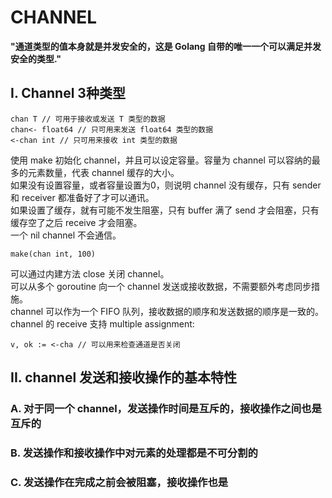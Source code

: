 # **CHANNEL**

**"通道类型的值本身就是并发安全的，这是 Golang 自带的唯一一个可以满足并发安全的类型."**

## **I. Channel 3种类型**

```
chan T // 可用于接收或发送 T 类型的数据
chan<- float64 // 只可用来发送 float64 类型的数据
<-chan int // 只可用来接收 int 类型的数据
```

使用 make 初始化 channel，并且可以设定容量。容量为 channel 可以容纳的最多的元素数量，代表 channel 缓存的大小。  
如果没有设置容量，或者容量设置为0，则说明 channel 没有缓存，只有 sender 和 receiver 都准备好了才可以通讯。  
如果设置了缓存，就有可能不发生阻塞，只有 buffer 满了 send 才会阻塞，只有缓存空了之后 receive 才会阻塞。  
一个 nil channel 不会通信。  

```
make(chan int, 100)
```

可以通过内建方法 close 关闭 channel。  
可以从多个 goroutine 向一个 channel 发送或接收数据，不需要额外考虑同步措施。  
channel 可以作为一个 FIFO 队列，接收数据的顺序和发送数据的顺序是一致的。  
channel 的 receive 支持 multiple assignment:  

```
v, ok := <-cha // 可以用来检查通道是否关闭
```

## **II. channel 发送和接收操作的基本特性**

### **A. 对于同一个 channel，发送操作时间是互斥的，接收操作之间也是互斥的**

### **B. 发送操作和接收操作中对元素的处理都是不可分割的**

### **C. 发送操作在完成之前会被阻塞，接收操作也是**


